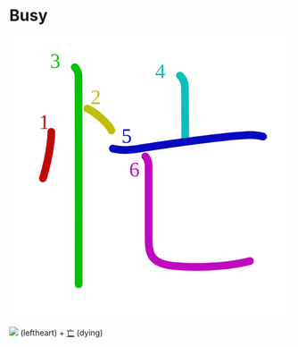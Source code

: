 # Busy
![5fd9](Kanji/kanji-colorize/5fd9.svg)

[![](http://www.kanjidamage.com/assets/radsmall/heartleft-042206e623366c5af4ceb06fc7c22311edc86e29e45f230326971c638d995d15.jpg)](http://www.kanjidamage.com/kanji/98-heart-%E5%BF%83) (leftheart) + [亡](Kanji/kanji-dict/亡.md) (dying)